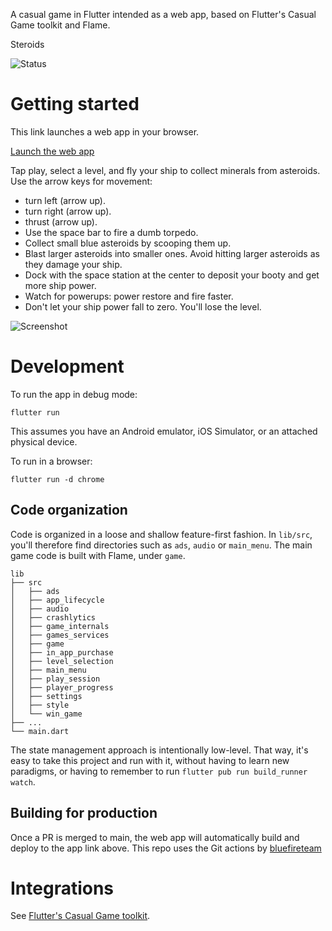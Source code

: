 A casual game in Flutter intended as a web app, based on Flutter's Casual Game toolkit and Flame.

Steroids

![Status](https://github.com/cybaker/Steroids/actions/workflows/publish.yaml/badge.svg)

# Getting started

This link launches a web app in your browser.

[Launch the web app](https://cybaker.github.io/Steroids/)

Tap play, select a level, and fly your ship to collect minerals from asteroids.
Use the arrow keys for movement:
- turn left (arrow up).
- turn right (arrow up).
- thrust (arrow up).
- Use the space bar to fire a dumb torpedo.
- Collect small blue asteroids by scooping them up.
- Blast larger asteroids into smaller ones. Avoid hitting larger asteroids as they damage your ship.
- Dock with the space station at the center to deposit your booty and get more ship power.
- Watch for powerups: power restore and fire faster.
- Don't let your ship power fall to zero. You'll lose the level.

![Screenshot](https://github.com/cybaker/Steroids/assets/docs/screenshot.jpg)

# Development

To run the app in debug mode:

    flutter run

This assumes you have an Android emulator, iOS Simulator, or an attached physical device.

To run in a browser:

    flutter run -d chrome

## Code organization

Code is organized in a loose and shallow feature-first fashion.
In `lib/src`, you'll therefore find directories such as `ads`, `audio`
or `main_menu`. The main game code is built with Flame, under `game`.

```
lib
├── src
│   ├── ads
│   ├── app_lifecycle
│   ├── audio
│   ├── crashlytics
│   ├── game_internals
│   ├── games_services
│   ├── game
│   ├── in_app_purchase
│   ├── level_selection
│   ├── main_menu
│   ├── play_session
│   ├── player_progress
│   ├── settings
│   ├── style
│   └── win_game
├── ...
└── main.dart
```

The state management approach is intentionally low-level. That way, it's easy to
take this project and run with it, without having to learn new paradigms, or having
to remember to run `flutter pub run build_runner watch`.

## Building for production

Once a PR is merged to main, the web app will automatically build and deploy to the app link above.
This repo uses the Git actions by [bluefireteam](https://github.com/bluefireteam/flutter-gh-pages)

# Integrations

See [Flutter's Casual Game toolkit](https://docs.flutter.dev/resources/games-toolkit). 